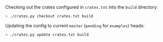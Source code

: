 Checking out the crates configured in `crates.txt` into the `build` directory:

```bash
> ./crates.py checkout crates.txt build
```

Updating the config to current `master` (`pending` for `examples`) heads:

```bash
> ./crates.py update crates.txt build
```
